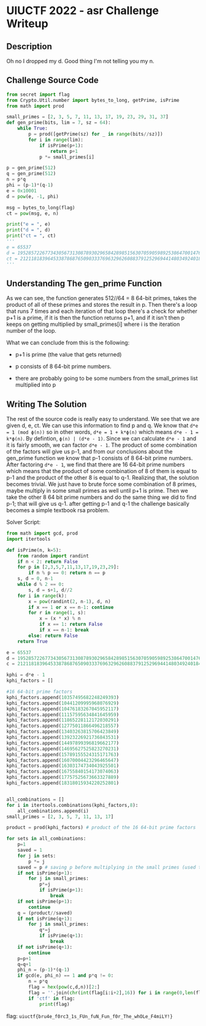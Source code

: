 # UIUCTF 2022 - asr Challenge Writeup

## Description

Oh no I dropped my d. Good thing I'm not telling you my n.

## Challenge Source Code

```python
from secret import flag
from Crypto.Util.number import bytes_to_long, getPrime, isPrime
from math import prod

small_primes = [2, 3, 5, 7, 11, 13, 17, 19, 23, 29, 31, 37]
def gen_prime(bits, lim = 7, sz = 64):
    while True:
        p = prod([getPrime(sz) for _ in range(bits//sz)])
        for i in range(lim):
            if isPrime(p+1):
                return p+1
            p *= small_primes[i]

p = gen_prime(512)
q = gen_prime(512)
n = p*q
phi = (p-1)*(q-1)
e = 0x10001
d = pow(e, -1, phi)

msg = bytes_to_long(flag)
ct = pow(msg, e, n)

print("e = ", e)
print("d = ", d)
print("ct = ", ct)
'''
e = 65537
d = 195285722677343056731308789302965842898515630705905989253864700147610471486140197351850817673117692460241696816114531352324651403853171392804745693538688912545296861525940847905313261324431856121426611991563634798757309882637947424059539232910352573618475579466190912888605860293465441434324139634261315613929473
ct = 212118183964533878687650903337696329626088379125296944148034924018434446792800531043981892206180946802424273758169180391641372690881250694674772100520951338387690486150086059888545223362117314871848416041394861399201900469160864641377209190150270559789319354306267000948644929585048244599181272990506465820030285
'''
```

## Understanding The gen_prime Function

As we can see, the function generates 512//64 = 8 64-bit primes, takes the product of all of these primes and stores the result in p. Then there's a loop that runs 7 times and each iteration of that loop there's a check for whether p+1 is a prime, if it is then the function returns p+1, and if it isn't then p keeps on getting multiplied by small_primes[i] where i is the iteration number of the loop.

What we can conclude from this is the following:

- p+1 is prime (the value that gets returned)

- p consists of 8 64-bit prime numbers.

- there are probably going to be some numbers from the small_primes list multiplied into p

## Writing The Solution

The rest of the source code is really easy to understand. We see that we are given d, e, ct. We can use this information to find p and q. We know that `d*e = 1 (mod ϕ(n))` so in other words,
`d*e = 1 + k*ϕ(n)` which means `d*e - 1 = k*ϕ(n)`. By defintion, `ϕ(n) | (d*e - 1)`. Since we can calculate `d*e - 1` and it is fairly smooth, we can factor `d*e - 1`. The product of some combination of the factors will give us p-1, and from our conclusions about the gen_prime function we know that p-1 consists of 8 64-bit prime numbers. After factoring `d*e - 1`, we find that there are 16 64-bit prime numbers which means that the product of some combination of 8 of them is equal to p-1 and the product of the other 8 is equal to q-1. Realizing that, the solution becomes trivial. We just have to brute force some combination of 8 primes, maybe multiply in some small primes as well until p+1 is prime. Then we take the other 8 64 bit prime numbers and do the same thing we did to find p-1; that will give us q-1. after getting p-1 and q-1 the challenge basically becomes a simple textbook rsa problem.

Solver Script:

```python
from math import gcd, prod
import itertools

def isPrime(n, k=5):
    from random import randint
    if n < 2: return False
    for p in [2,3,5,7,11,13,17,19,23,29]:
        if n % p == 0: return n == p
    s, d = 0, n-1
    while d % 2 == 0:
        s, d = s+1, d//2
    for i in range(k):
        x = pow(randint(2, n-1), d, n)
        if x == 1 or x == n-1: continue
        for r in range(1, s):
            x = (x * x) % n
            if x == 1: return False
            if x == n-1: break
        else: return False
    return True

e = 65537
d = 195285722677343056731308789302965842898515630705905989253864700147610471486140197351850817673117692460241696816114531352324651403853171392804745693538688912545296861525940847905313261324431856121426611991563634798757309882637947424059539232910352573618475579466190912888605860293465441434324139634261315613929473
c = 212118183964533878687650903337696329626088379125296944148034924018434446792800531043981892206180946802424273758169180391641372690881250694674772100520951338387690486150086059888545223362117314871848416041394861399201900469160864641377209190150270559789319354306267000948644929585048244599181272990506465820030285

kphi = d*e - 1
kphi_factors = []

#16 64-bit prime factors
kphi_factors.append(10357495682248249393)
kphi_factors.append(10441209995968076929)
kphi_factors.append(10476183267045952117)
kphi_factors.append(11157595634841645959)
kphi_factors.append(11865228112172030291)
kphi_factors.append(12775011866496218557)
kphi_factors.append(13403263815706423849)
kphi_factors.append(13923226921736843531)
kphi_factors.append(14497899396819662177)
kphi_factors.append(14695627525823270231)
kphi_factors.append(15789155524315171763)
kphi_factors.append(16070004423296465647)
kphi_factors.append(16303174734043925501)
kphi_factors.append(16755840154173074063)
kphi_factors.append(17757525673663327889)
kphi_factors.append(18318015934220252801)


all_combinations = []
for i in itertools.combinations(kphi_factors,8):
    all_combinations.append(i)
small_primes = [2, 3, 5, 7, 11, 13, 17]

product = prod(kphi_factors) # product of the 16 64-bit prime factors

for sets in all_combinations:
    p=1
    saved = 1
    for j in sets:
        p *= j
    saved = p # saving p before multiplying in the small primes (used to find q)
    if not isPrime(p+1):
        for j in small_primes:
            p*=j
            if isPrime(p+1):
                break
    if not isPrime(p+1):
        continue
    q = (product//saved)
    if not isPrime(q+1):
        for j in small_primes:
            q*=j
            if isPrime(q+1):
                break
    if not isPrime(q+1):
        continue
    p=p+1
    q=q+1
    phi_n = (p-1)*(q-1)
    if gcd(e, phi_n) == 1 and p*q != 0:
        n = p*q
        flag = hex(pow(c,d,n))[2:]
        flag = ''.join(chr(int(flag[i:i+2],16)) for i in range(0,len(flag),2))
        if 'ctf' in flag:
            print(flag)
```

flag: `uiuctf{bru4e_f0rc3_1s_FUn_fuN_Fun_f0r_The_whOLe_F4miLY!}`
